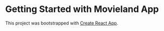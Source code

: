 # Getting Started with Movieland App

This project was bootstrapped with [Create React App](https://github.com/facebook/create-react-app).
